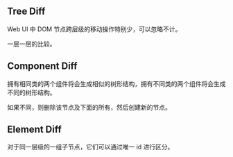 ## Tree Diff

Web UI 中 DOM 节点跨层级的移动操作特别少，可以忽略不计。

一层一层的比较。

## Component Diff

拥有相同类的两个组件将会生成相似的树形结构，拥有不同类的两个组件将会生成不同的树形结构。

如果不同，则删除该节点及下面的所有，然后创建新的节点。

## Element Diff

对于同一层级的一组子节点，它们可以通过唯一 id 进行区分。

